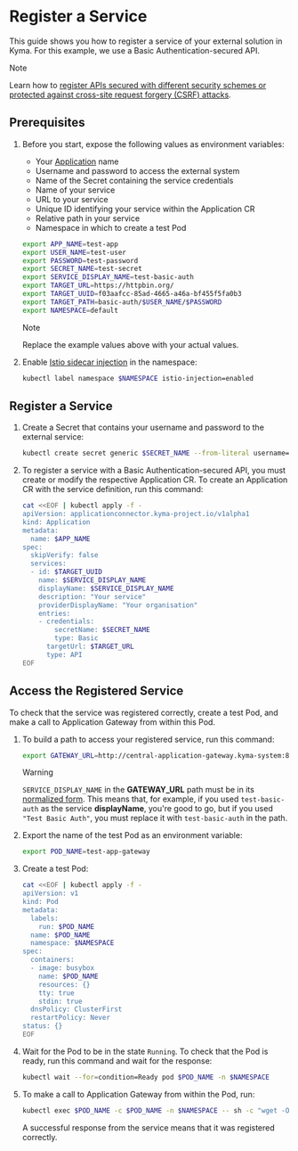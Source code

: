 # Register a Service

This guide shows you how to register a service of your external solution in Kyma. For this example, we use a Basic Authentication-secured API.   

> [!NOTE] 
> Learn how to [register APIs secured with different security schemes or protected against cross-site request forgery (CSRF) attacks](01-30-register-secured-api.md).

## Prerequisites

1. Before you start, expose the following values as environment variables:
   - Your [Application](01-10-create-application.md#prerequisites) name
   - Username and password to access the external system
   - Name of the Secret containing the service credentials
   - Name of your service
   - URL to your service
   - Unique ID identifying your service within the Application CR
   - Relative path in your service
   - Namespace in which to create a test Pod

   ```bash
   export APP_NAME=test-app
   export USER_NAME=test-user
   export PASSWORD=test-password
   export SECRET_NAME=test-secret
   export SERVICE_DISPLAY_NAME=test-basic-auth
   export TARGET_URL=https://httpbin.org/
   export TARGET_UUID=f03aafcc-85ad-4665-a46a-bf455f5fa0b3
   export TARGET_PATH=basic-auth/$USER_NAME/$PASSWORD
   export NAMESPACE=default
   ```
     
   > [!NOTE] 
   > Replace the example values above with your actual values. 

2. Enable [Istio sidecar injection](https://kyma-project.io/#/istio/user/00-30-overview-istio-sidecars) in the namespace:
   ```bash
   kubectl label namespace $NAMESPACE istio-injection=enabled
   ```

## Register a Service

1. Create a Secret that contains your username and password to the external service:

    ```bash
    kubectl create secret generic $SECRET_NAME --from-literal username=$USER_NAME --from-literal password=$PASSWORD -n kyma-system
    ```

2. To register a service with a Basic Authentication-secured API, you must create or modify the respective Application CR. To create an Application CR with the service definition, run this command:

    ```bash
    cat <<EOF | kubectl apply -f -
    apiVersion: applicationconnector.kyma-project.io/v1alpha1
    kind: Application
    metadata:
      name: $APP_NAME
    spec:
      skipVerify: false
      services:
      - id: $TARGET_UUID
        name: $SERVICE_DISPLAY_NAME
        displayName: $SERVICE_DISPLAY_NAME
        description: "Your service"
        providerDisplayName: "Your organisation"
        entries:
        - credentials:
            secretName: $SECRET_NAME
            type: Basic
          targetUrl: $TARGET_URL
          type: API
    EOF
    ```

## Access the Registered Service 

To check that the service was registered correctly, create a test Pod, and make a call to Application Gateway from within this Pod.   

1. To build a path to access your registered service, run this command:

    ```bash
    export GATEWAY_URL=http://central-application-gateway.kyma-system:8080/$APP_NAME/$SERVICE_DISPLAY_NAME/$TARGET_PATH
    ```
   
    > [!WARNING]
    > `SERVICE_DISPLAY_NAME` in the **GATEWAY_URL** path must be in its [normalized form](01-30-register-secured-api.md#register-a-secured-api). This means that, for example, if you used `test-basic-auth` as the service **displayName**, you're good to go, but if you used `"Test Basic Auth"`, you must replace it with `test-basic-auth` in the path. 

2. Export the name of the test Pod as an environment variable:

    ```bash
    export POD_NAME=test-app-gateway
    ```

3. Create a test Pod:

    ```bash
    cat <<EOF | kubectl apply -f -
    apiVersion: v1
    kind: Pod
    metadata:
      labels:
        run: $POD_NAME
      name: $POD_NAME
      namespace: $NAMESPACE
    spec:
      containers:
      - image: busybox
        name: $POD_NAME
        resources: {}
        tty: true
        stdin: true
      dnsPolicy: ClusterFirst
      restartPolicy: Never
    status: {}
    EOF
    ```

4. Wait for the Pod to be in the state `Running`. To check that the Pod is ready, run this command and wait for the response:

    ```bash
    kubectl wait --for=condition=Ready pod $POD_NAME -n $NAMESPACE
    ```

5. To make a call to Application Gateway from within the Pod, run: 

    ```bash
    kubectl exec $POD_NAME -c $POD_NAME -n $NAMESPACE -- sh -c "wget -O- '$GATEWAY_URL'"
    ```

   A successful response from the service means that it was registered correctly.